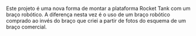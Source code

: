 Este projeto é uma nova forma de montar a plataforma Rocket Tank com um braço robótico.
A diferença nesta vez é o uso de um braço robótico comprado ao invés do braço que
criei a partir de fotos do esquema de um braço comercial.
